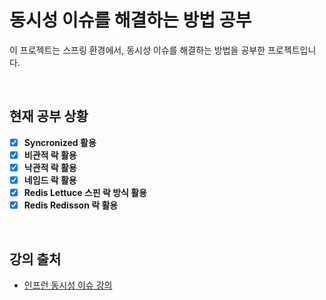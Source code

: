 # 동시성 이슈를 해결하는 방법 공부

이 프로젝트는 스프링 환경에서, 동시성 이슈를 해결하는 방법을 공부한 프로젝트입니다.

<br>

## 현재 공부 상황

- [x] **Syncronized 활용**
- [x] **비관적 락 활용**
- [x] **낙관적 락 활용**
- [x] **네임드 락 활용**
- [x] **Redis Lettuce 스핀 락 방식 활용**
- [x] **Redis Redisson 락 활용**

<br>

## 강의 출처
- [인프런 동시성 이슈 강의](https://www.inflearn.com/course/%EB%8F%99%EC%8B%9C%EC%84%B1%EC%9D%B4%EC%8A%88-%EC%9E%AC%EA%B3%A0%EC%8B%9C%EC%8A%A4%ED%85%9C/dashboard)
